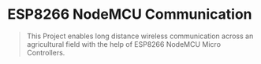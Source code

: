 # ESP8266 NodeMCU Communication

> This Project enables long distance wireless communication across an agricultural field with the help of ESP8266 NodeMCU Micro Controllers.
